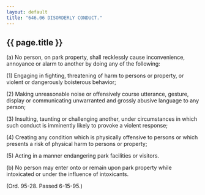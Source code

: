 ```yaml
---
layout: default 
title: "646.06 DISORDERLY CONDUCT."
---
```


{{ page.title }}
----------------

​(a) No person, on park property, shall recklessly cause inconvenience,
annoyance or alarm to another by doing any of the following:

​(1) Engaging in fighting, threatening of harm to persons or property,
or violent or dangerously boisterous behavior;

​(2) Making unreasonable noise or offensively course utterance, gesture,
display or communicating unwarranted and grossly abusive language to any
person;

​(3) Insulting, taunting or challenging another, under circumstances in
which such conduct is imminently likely to provoke a violent response;

​(4) Creating any condition which is physically offensive to persons or
which presents a risk of physical harm to persons or property;

​(5) Acting in a manner endangering park facilities or visitors.

​(b) No person may enter onto or remain upon park property while
intoxicated or under the influence of intoxicants.

(Ord. 95-28. Passed 6-15-95.)
